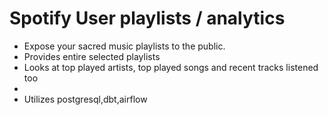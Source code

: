# Spotify User playlists / analytics

- Expose your sacred music playlists to the public.
- Provides entire selected playlists
- Looks at top played artists, top played songs and recent tracks listened too
-
- Utilizes postgresql,dbt,airflow
